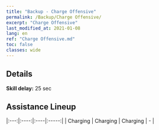 ```yaml
---
title: "Backup - Charge Offensive"
permalink: /Backup/Charge Offensive/
excerpt: "Charge Offensive"
last_modified_at: 2021-01-08
lang: en
ref: "Charge Offensive.md"
toc: false
classes: wide
---
```

## Details

 **Skill delay:** 25 sec

## Assistance Lineup

  |:---:|:----:|:----|:-----:|
  | Charging | Charging | Charging | - |
